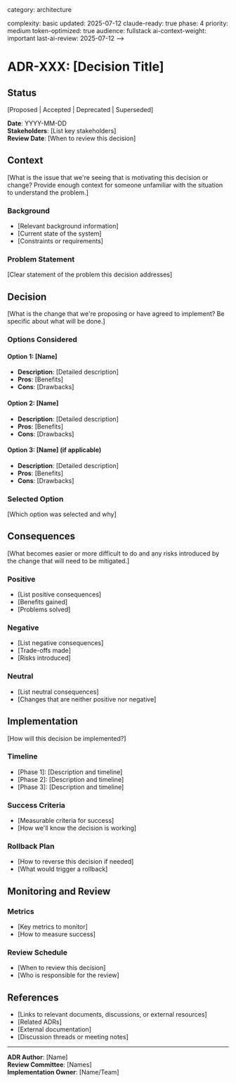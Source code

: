 <!-- AI-METADATA:
<!-- AI-CONTEXT-PRIORITY: always-include="true" summary-threshold="low" -->category: architecture
complexity: basic
updated: 2025-07-12
claude-ready: true
phase: 4
priority: medium
token-optimized: true
audience: fullstack
ai-context-weight: important
last-ai-review: 2025-07-12
-->

# ADR-XXX: [Decision Title]

## Status
[Proposed | Accepted | Deprecated | Superseded]

**Date**: YYYY-MM-DD  
**Stakeholders**: [List key stakeholders]  
**Review Date**: [When to review this decision]

## Context

[What is the issue that we're seeing that is motivating this decision or change? Provide enough context for someone unfamiliar with the situation to understand the problem.]

### Background
- [Relevant background information]
- [Current state of the system]
- [Constraints or requirements]

### Problem Statement
[Clear statement of the problem this decision addresses]

## Decision

[What is the change that we're proposing or have agreed to implement? Be specific about what will be done.]

### Options Considered

#### Option 1: [Name]
- **Description**: [Detailed description]
- **Pros**: [Benefits]
- **Cons**: [Drawbacks]

#### Option 2: [Name]
- **Description**: [Detailed description]
- **Pros**: [Benefits]
- **Cons**: [Drawbacks]

#### Option 3: [Name] (if applicable)
- **Description**: [Detailed description]
- **Pros**: [Benefits]
- **Cons**: [Drawbacks]

### Selected Option
[Which option was selected and why]

## Consequences

[What becomes easier or more difficult to do and any risks introduced by the change that will need to be mitigated.]

### Positive
- [List positive consequences]
- [Benefits gained]
- [Problems solved]

### Negative  
- [List negative consequences]
- [Trade-offs made]
- [Risks introduced]

### Neutral
- [List neutral consequences]
- [Changes that are neither positive nor negative]

## Implementation

[How will this decision be implemented?]

### Timeline
- [Phase 1]: [Description and timeline]
- [Phase 2]: [Description and timeline]
- [Phase 3]: [Description and timeline]

### Success Criteria
- [Measurable criteria for success]
- [How we'll know the decision is working]

### Rollback Plan
- [How to reverse this decision if needed]
- [What would trigger a rollback]

## Monitoring and Review

### Metrics
- [Key metrics to monitor]
- [How to measure success]

### Review Schedule
- [When to review this decision]
- [Who is responsible for the review]

## References

- [Links to relevant documents, discussions, or external resources]
- [Related ADRs]
- [External documentation]
- [Discussion threads or meeting notes]

---

**ADR Author**: [Name]  
**Review Committee**: [Names]  
**Implementation Owner**: [Name/Team]
